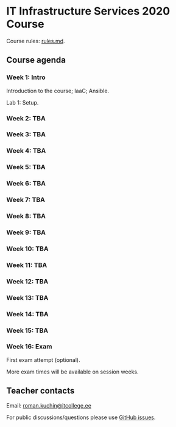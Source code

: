 # IT Infrastructure Services 2020 Course

Course rules: [rules.md](rules.md).


## Course agenda

### Week 1: Intro

Introduction to the course; IaaC; Ansible.

Lab 1: Setup.

### Week 2: TBA

### Week 3: TBA

### Week 4: TBA

### Week 5: TBA

### Week 6: TBA

### Week 7: TBA

### Week 8: TBA

### Week 9: TBA

### Week 10: TBA

### Week 11: TBA

### Week 12: TBA

### Week 13: TBA

### Week 14: TBA

### Week 15: TBA

### Week 16: Exam

First exam attempt (optional).

More exam times will be available on session weeks.


## Teacher contacts

Email: roman.kuchin@itcollege.ee

For public discussions/questions please use [GitHub issues](https://github.com/romankuchin/ica0002-2020/issues).

